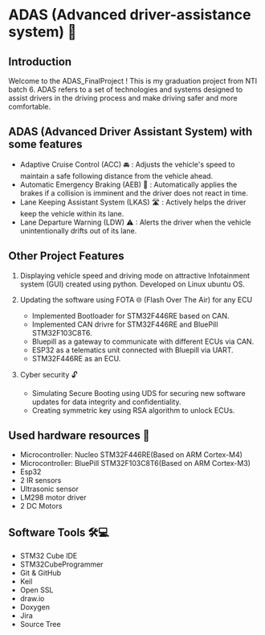 # ADAS (Advanced driver-assistance system) 🚗
## Introduction
Welcome to the ADAS_FinalProject !
This is my graduation project from NTI batch 6.
ADAS refers to a set of technologies and systems designed to assist drivers in the driving process and make driving safer and more comfortable.

## ADAS (Advanced Driver Assistant System) with some features
  * Adaptive Cruise Control (ACC) 🚘 : Adjusts the vehicle's speed to maintain a safe following distance from the vehicle ahead.
  * Automatic Emergency Braking (AEB) 🛑 : Automatically applies the brakes if a collision is imminent and the driver does not react in time.
  * Lane Keeping Assistant System (LKAS) 🛣 : Actively helps the driver keep the vehicle within its lane.
  * Lane Departure Warning (LDW) ⚠ : Alerts the driver when the vehicle unintentionally drifts out of its lane.

## Other Project Features
1. Displaying vehicle speed and driving mode on attractive Infotainment system (GUI) created using python. Developed on Linux ubuntu OS.

2. Updating the software using FOTA 🌐 (Flash Over The Air) for any ECU
   * Implemented Bootloader for STM32F446RE based on CAN.
   * Implemented CAN drivre for STM32F446RE and  BluePill STM32F103C8T6.
   * Bluepill as a gateway to communicate with different ECUs via CAN.
   * ESP32 as a telematics unit connected with Bluepill  via UART.
   * STM32F446RE as an ECU.
3. Cyber security 🔓
   * Simulating Secure Booting using UDS for securing new software updates for data integrity and confidentiality.
   * Creating symmetric key using RSA algorithm  to unlock ECUs.
     
## Used hardware resources 🔌

* Microcontroller: Nucleo STM32F446RE(Based on ARM Cortex-M4)
* Microcontroller: BluePill STM32F103C8T6(Based on ARM Cortex-M3)
* Esp32
* 2 IR sensors
* Ultrasonic sensor
* LM298 motor driver
* 2 DC Motors
## Software Tools 🛠💻
* STM32 Cube IDE
* STM32CubeProgrammer
* Git & GitHub
* Keil
* Open SSL
* draw.io
* Doxygen
* Jira
* Source Tree



  
 

